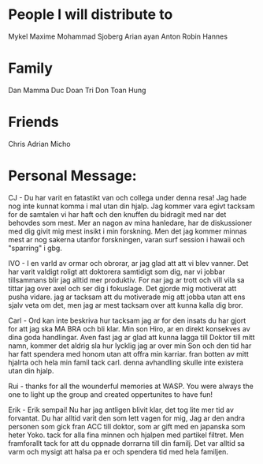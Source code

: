 # People I will distribute to
Mykel
Maxime
Mohammad
Sjoberg
Arian 
ayan
Anton 
Robin 
Hannes


# Family
Dan
Mamma
Duc
Doan 
Tri
Don 
Toan
Hung 

# Friends
Chris 
Adrian 
Micho 

# Personal Message: 
CJ - Du har varit en fatastikt van och collega under denna resa! Jag hade nog inte kunnat komma i mal utan din hjalp. Jag kommer vara egivt tacksam for de samtalen vi har haft och den knuffen du bidragit med nar det behovdes som mest. Mer an nagon av mina hanledare, har de diskussioner med dig givit mig mest insikt i min forskning. Men det jag kommer minnas mest ar nog sakerna utanfor forskningen, varan surf session i hawaii och "sparring" i gbg. 

IVO - I en varld av ormar och obrorar, ar jag glad att att vi blev vanner. Det har varit valdigt roligt att doktorera samtidigt som dig, nar vi jobbar tillsammans blir jag alltid mer produktiv. For nar jag ar trott och vill vila sa tittar jag over axel och ser dig i fokuslage. Det gjorde mig motiverat att pusha vidare. jag ar tacksam att du motiverade mig att jobba utan att ens sjalv veta om det, men jag ar mest tacksam over att kunna kalla dig bror. 

Carl - Ord kan inte beskriva hur tacksam jag ar for den insats du har gjort for att jag ska MA BRA och bli klar. Min son Hiro, ar en direkt konsekves av dina goda handlingar. Aven fast jag ar glad att kunna lagga till Doktor till mitt namn, kommer det aldrig sla hur lycklig jag ar over min Son och den tid har har fatt spendera med honom utan att offra min karriar. fran botten av mitt hjalrta och hela min famil tack carl. denna avhandling skulle inte existera utan din hjalp. 

Rui - thanks for all the wounderful memories at WASP. You were always the one to light up the group and created oppertunites to have fun! 

Erik - Erik sempai! Nu har jag antligen blivit klar, det tog lite mer tid av forvantat. Du har alltid varit den som lett vagen for mig, Jag ar den andra personen som gick fran ACC till doktor, som ar gift med en japanska som heter Yoko. tack for alla fina minnen och hjalpen med partikel filtret. Men framforallt tack for att du oppnade dorrarna till din familj. Det var alltid sa varm och mysigt att halsa pa er och spendera tid med hela familjen. 